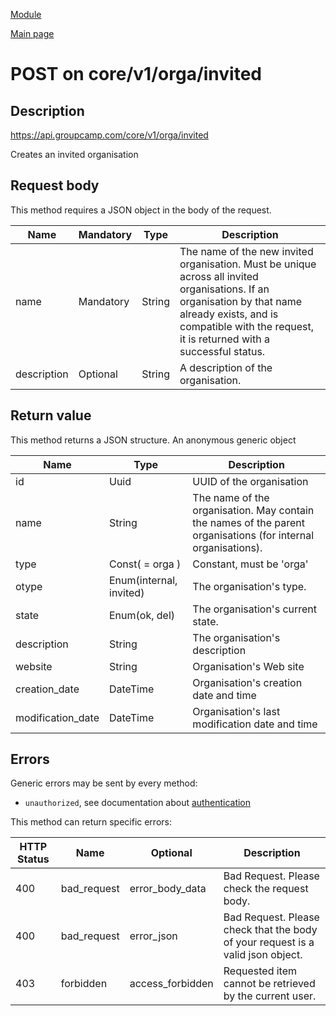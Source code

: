 
[Module](./README.md)

[Main page](../README.md)


# POST on core/v1/orga/invited

## Description

https://api.groupcamp.com/core/v1/orga/invited


Creates an invited organisation







## Request body


This method requires a JSON object in the body of the request.

Name   |  Mandatory  |  Type   |   Description
-------|-------------|---------|--------------
name | Mandatory | String | The name of the new invited organisation. Must be unique across all invited organisations. If an organisation by that name already exists, and is compatible with the request, it is returned with a successful status.
description | Optional | String | A description of the organisation.





## Return value





  
  This method returns a JSON structure. An anonymous generic object

Name   |  Type   |  Description
-------|---------|-------------
id | Uuid | UUID of the organisation
name | String | The name of the organisation. May contain the names of the parent organisations (for internal organisations).
type | Const( = orga ) | Constant, must be 'orga'
otype | Enum(internal, invited) | The organisation's type.
state | Enum(ok, del) | The organisation's current state.
description | String | The organisation's description
website | String | Organisation's Web site
creation_date | DateTime | Organisation's creation date and time
modification_date | DateTime | Organisation's last modification date and time

  





## Errors

Generic errors may be sent by every method:
* `unauthorized`, see documentation about [authentication](../../Auth.md)


This method can return specific errors:

HTTP Status | Name   | Optional          | Description
------------|--------|-------------------|------------
400 | bad_request | error_body_data | Bad Request. Please check the request body.
400 | bad_request | error_json | Bad Request. Please check that the body of your request is a valid json object.
403 | forbidden | access_forbidden | Requested item cannot be retrieved by the current user.



